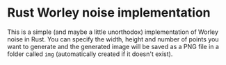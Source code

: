 # Rust Worley noise implementation

This is a simple (and maybe a little unorthodox) implementation of Worley noise in Rust. You can specify the width, height and number of points you want to generate and the generated image will be saved as a PNG file in a folder called `img` (automatically created if it doesn't exist).
